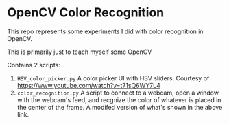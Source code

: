 # OpenCV Color Recognition

This repo represents some experiments I did with color recognition in OpenCV.

This is primarily just to teach myself some OpenCV

Contains 2 scripts:

1. `HSV_color_picker.py` A color picker UI with HSV sliders. Courtesy of https://www.youtube.com/watch?v=t71sQ6WY7L4
2. `color_recognition.py` A script to connect to a webcam, open a window with the webcam's feed,
and recgnize the color of whatever is placed in the center of the frame. A modifed version of what's shown in the above link.
